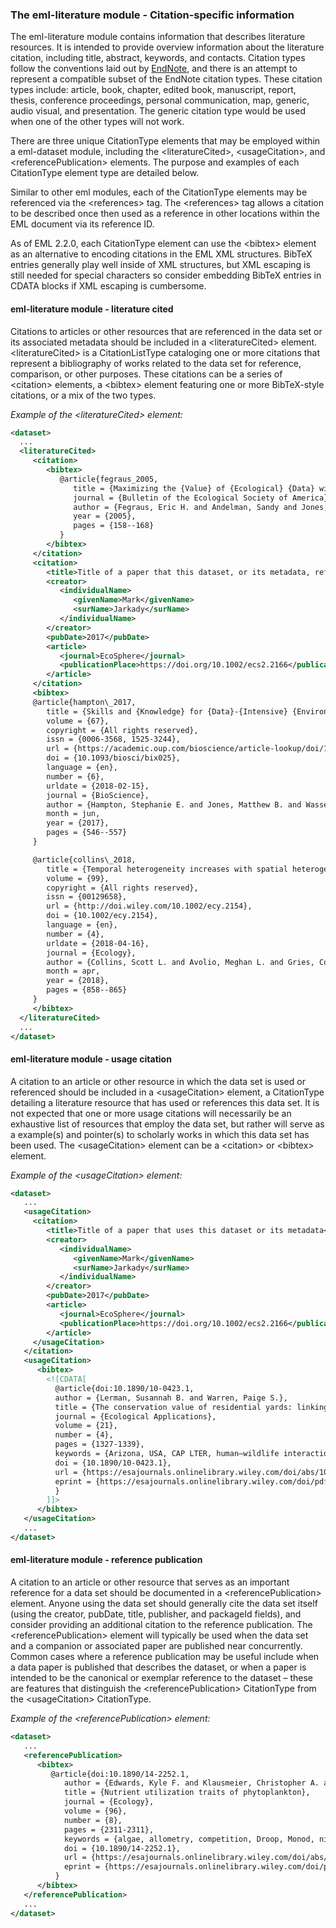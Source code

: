 ### The eml-literature module - Citation-specific information

The eml-literature module contains information that describes literature resources. It is intended to provide overview information about the literature citation, including title, abstract, keywords, and contacts. Citation types follow the conventions laid out by [EndNote](http://www.endnote.com), and there is an attempt to represent a compatible subset of the EndNote citation types. These citation types include: article, book, chapter, edited book, manuscript, report, thesis, conference proceedings, personal communication, map, generic, audio visual, and presentation. The generic citation type would be used when one of the other types will not work.

There are three unique CitationType elements that may be employed within a eml-dataset module, including the \<literatureCited\>, \<usageCitation\>, and \<referencePublication\> elements. The purpose and examples of each CitationType element type are detailed below. 

Similar to other eml modules, each of the CitationType elements may be referenced via the \<references\> tag. The \<references\> tag allows a citation to be described once then used as a reference in other locations within the EML document via its reference ID.

As of EML 2.2.0, each CitationType element can use the \<bibtex\> element as an alternative to encoding citations in the EML XML structures. BibTeX entries generally play well inside of XML structures, but XML escaping is still needed for special characters so consider embedding BibTeX entries in CDATA blocks if XML escaping is cumbersome.


#### eml-literature module - literature cited

Citations to articles or other resources that are referenced in the data set or its associated metadata should be included in a \<literatureCited\> element. \<literatureCited\> is a CitationListType cataloging one or more citations that represent a bibliography of works related to the data set for reference, comparison, or other purposes. These citations can be a series of \<citation\> elements, a \<bibtex\> element featuring one or more BibTeX-style citations, or a mix of the two types. 

*Example of the \<literatureCited\> element:*

```xml
<dataset>
  ...
  <literatureCited>
     <citation>
        <bibtex>
           @article{fegraus_2005,
              title = {Maximizing the {Value} of {Ecological} {Data} with {Structured} {Metadata}: {An} {Introduction} to {Ecological} {Metadata} {Language} ({EML}) and {Principles} for {Metadata} {Creation}},
              journal = {Bulletin of the Ecological Society of America},
              author = {Fegraus, Eric H. and Andelman, Sandy and Jones, Matthew B. and Schildhauer, Mark},
              year = {2005},
              pages = {158--168}
           }
        </bibtex>
     </citation>
     <citation>
        <title>Title of a paper that this dataset, or its metadata, references.</title>
        <creator>
           <individualName>
              <givenName>Mark</givenName>
              <surName>Jarkady</surName>
           </individualName>
        </creator>
        <pubDate>2017</pubDate>
        <article>
           <journal>EcoSphere</journal>
           <publicationPlace>https://doi.org/10.1002/ecs2.2166</publicationPlace>
        </article>
     </citation>
     <bibtex>
     @article{hampton\_2017,
        title = {Skills and {Knowledge} for {Data}-{Intensive} {Environmental} {Research}},
        volume = {67},
        copyright = {All rights reserved},
        issn = {0006-3568, 1525-3244},
        url = {https://academic.oup.com/bioscience/article-lookup/doi/10.1093/biosci/bix025},
        doi = {10.1093/biosci/bix025},
        language = {en},
        number = {6},
        urldate = {2018-02-15},
        journal = {BioScience},
        author = {Hampton, Stephanie E. and Jones, Matthew B. and Wasser, Leah A. and Schildhauer, Mark P. and Supp, Sarah R. and Brun, Julien and Hernandez, Rebecca R. and Boettiger, Carl and Collins, Scott L. and Gross, Louis J. and Fernández, Denny S. and Budden, Amber and White, Ethan P. and Teal, Tracy K. and Labou, Stephanie G. and Aukema, Juliann E.},
        month = jun,
        year = {2017},
        pages = {546--557}
     }

     @article{collins\_2018,
        title = {Temporal heterogeneity increases with spatial heterogeneity in ecological communities},
        volume = {99},
        copyright = {All rights reserved},
        issn = {00129658},
        url = {http://doi.wiley.com/10.1002/ecy.2154},
        doi = {10.1002/ecy.2154},
        language = {en},
        number = {4},
        urldate = {2018-04-16},
        journal = {Ecology},
        author = {Collins, Scott L. and Avolio, Meghan L. and Gries, Corinna and Hallett, Lauren M. and Koerner, Sally E. and La Pierre, Kimberly J. and Rypel, Andrew L. and Sokol, Eric R. and Fey, Samuel B. and Flynn, Dan F. B. and Jones, Sydney K. and Ladwig, Laura M. and Ripplinger, Julie and Jones, Matt B.},
        month = apr,
        year = {2018},
        pages = {858--865}
     }
     </bibtex>
  </literatureCited>
  ...
</dataset>
```

#### eml-literature module - usage citation

A citation to an article or other resource in which the data set is used or referenced should be included in a \<usageCitation\> element, a CitationType detailing a literature resource that has used or references this data set. It is not expected that one or more usage citations will necessarily be an exhaustive list of resources that employ the data set, but rather will serve as a example(s) and pointer(s) to scholarly works in which this data set has been used. The \<usageCitation\> element can be a \<citation\> or \<bibtex\> element.

*Example of the \<usageCitation\> element:*

```xml
<dataset>
   ...
   <usageCitation>
     <citation>
        <title>Title of a paper that uses this dataset or its metadata</title>
        <creator>
           <individualName>
              <givenName>Mark</givenName>
              <surName>Jarkady</surName>
           </individualName>
        </creator>
        <pubDate>2017</pubDate>
        <article>
           <journal>EcoSphere</journal>
           <publicationPlace>https://doi.org/10.1002/ecs2.2166</publicationPlace>
        </article>
     </usageCitation>
   </citation>
   <usageCitation>
      <bibtex>
        <![CDATA[
          @article{doi:10.1890/10-0423.1,
          author = {Lerman, Susannah B. and Warren, Paige S.},
          title = {The conservation value of residential yards: linking birds and people},
          journal = {Ecological Applications},
          volume = {21},
          number = {4},
          pages = {1327-1339},
          keywords = {Arizona, USA, CAP LTER, human–wildlife interactions, long-term ecological research, native landscaping, residential yards, socio-ecology, urban birds},
          doi = {10.1890/10-0423.1},
          url = {https://esajournals.onlinelibrary.wiley.com/doi/abs/10.1890/10-0423.1},
          eprint = {https://esajournals.onlinelibrary.wiley.com/doi/pdf/10.1890/10-0423.1}
          }
        ]]>
      </bibtex>
   </usageCitation>
   ...
</dataset>
```

#### eml-literature module - reference publication 

A citation to an article or other resource that serves as an important reference for a data set should be documented in a \<referencePublication\> element. Anyone using the data set should generally cite the data set itself (using the creator, pubDate, title, publisher, and packageId fields), and consider providing an additional citation to the reference publication. The \<referencePublication\> element will typically be used when the data set and a companion or associated paper are published near concurrently. Common cases where a reference publication may be useful include when a data paper is published that describes the dataset, or when a paper is intended to be the canonical or exemplar reference to the dataset – these are features that distinguish the \<referencePublication\> CitationType from the \<usageCitation\> CitationType.

*Example of the \<referencePublication\> element:*

```xml
<dataset>
   ...
   <referencePublication>
      <bibtex>
         @article{doi:10.1890/14-2252.1,
            author = {Edwards, Kyle F. and Klausmeier, Christopher A. and Litchman, Elena},
            title = {Nutrient utilization traits of phytoplankton},
            journal = {Ecology},
            volume = {96},
            number = {8},
            pages = {2311-2311},
            keywords = {algae, allometry, competition, Droop, Monod, nitrogen, phosphorus, physiology, stoichiometry, uptake kinetics},
            doi = {10.1890/14-2252.1},
            url = {https://esajournals.onlinelibrary.wiley.com/doi/abs/10.1890/14-2252.1},
            eprint = {https://esajournals.onlinelibrary.wiley.com/doi/pdf/10.1890/14-2252.1}
          }
      </bibtex>
   </referencePublication>
   ...
</dataset>
```
